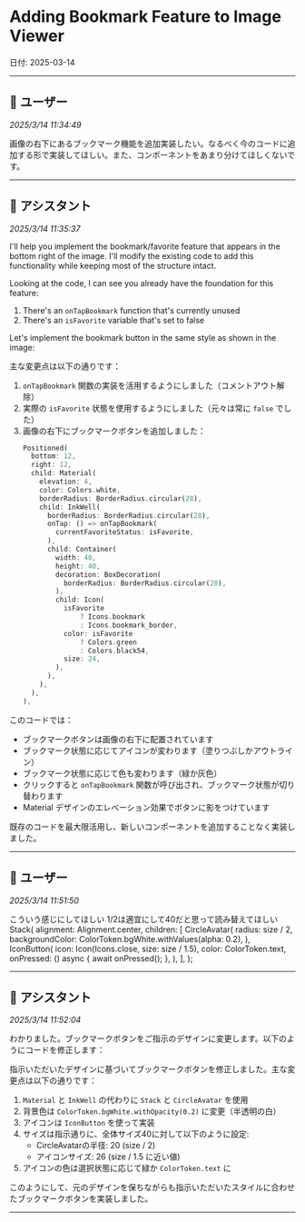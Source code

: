 # Adding Bookmark Feature to Image Viewer

日付: 2025-03-14

---

## 👤 ユーザー
*2025/3/14 11:34:49*

画像の右下にあるブックマーク機能を追加実装したい。なるべく今のコードに追加する形で実装してほしい。また、コンポーネントをあまり分けてほしくないです。

---

## 🤖 アシスタント
*2025/3/14 11:35:37*

I'll help you implement the bookmark/favorite feature that appears in the bottom right of the image. I'll modify the existing code to add this functionality while keeping most of the structure intact.

Looking at the code, I can see you already have the foundation for this feature:
1. There's an `onTapBookmark` function that's currently unused
2. There's an `isFavorite` variable that's set to false

Let's implement the bookmark button in the same style as shown in the image:


主な変更点は以下の通りです：

1. `onTapBookmark` 関数の実装を活用するようにしました（コメントアウト解除）
2. 実際の `isFavorite` 状態を使用するようにしました（元々は常に `false` でした）
3. 画像の右下にブックマークボタンを追加しました：
   ```dart
   Positioned(
     bottom: 12,
     right: 12,
     child: Material(
       elevation: 4,
       color: Colors.white,
       borderRadius: BorderRadius.circular(28),
       child: InkWell(
         borderRadius: BorderRadius.circular(28),
         onTap: () => onTapBookmark(
           currentFavoriteStatus: isFavorite,
         ),
         child: Container(
           width: 40,
           height: 40,
           decoration: BoxDecoration(
             borderRadius: BorderRadius.circular(28),
           ),
           child: Icon(
             isFavorite
                 ? Icons.bookmark
                 : Icons.bookmark_border,
             color: isFavorite
                 ? Colors.green
                 : Colors.black54,
             size: 24,
           ),
         ),
       ),
     ),
   ),
   ```

このコードでは：
- ブックマークボタンは画像の右下に配置されています
- ブックマーク状態に応じてアイコンが変わります（塗りつぶしかアウトライン）
- ブックマーク状態に応じて色も変わります（緑か灰色）
- クリックすると `onTapBookmark` 関数が呼び出され、ブックマーク状態が切り替わります
- Material デザインのエレベーション効果でボタンに影をつけています

既存のコードを最大限活用し、新しいコンポーネントを追加することなく実装しました。

---

## 👤 ユーザー
*2025/3/14 11:51:50*

こういう感じにしてほしい 1/2は適宜にして40だと思って読み替えてほしい
Stack(
      alignment: Alignment.center,
      children: \[
        CircleAvatar(
          radius: size / 2,
          backgroundColor: ColorToken.bgWhite.withValues(alpha: 0.2),
        ),
        IconButton(
          icon: Icon(Icons.close, size: size / 1.5),
          color: ColorToken.text,
          onPressed: () async {
            await onPressed();
          },
        ),
      \],
    );

---

## 🤖 アシスタント
*2025/3/14 11:52:04*

わかりました。ブックマークボタンをご指示のデザインに変更します。以下のようにコードを修正します：


指示いただいたデザインに基づいてブックマークボタンを修正しました。主な変更点は以下の通りです：

1. `Material` と `InkWell` の代わりに `Stack` と `CircleAvatar` を使用
2. 背景色は `ColorToken.bgWhite.withOpacity(0.2)` に変更（半透明の白）
3. アイコンは `IconButton` を使って実装
4. サイズは指示通りに、全体サイズ40に対して以下のように設定:
   - CircleAvatarの半径: 20 (size / 2)
   - アイコンサイズ: 26 (size / 1.5 に近い値)
5. アイコンの色は選択状態に応じて緑か `ColorToken.text` に

このようにして、元のデザインを保ちながらも指示いただいたスタイルに合わせたブックマークボタンを実装しました。

---
